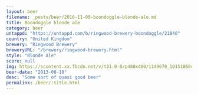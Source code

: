 ```yaml
---
layout: beer
filename: _posts/beer/2016-11-09-boondoggle-blonde-ale.md
title: Boondoggle blonde ale
category: beer
untappd: "https://untappd.com/b/ringwood-brewery-boondoggle/21840"
country: "United Kingdom"
brewery: "Ringwood Brewery"
breweryURL: "/brewery/ringwood-brewery.html"
style: "Blonde Ale"
score: null
img: https://scontent.xx.fbcdn.net/v/t31.0-0/p480x480/1149670_10151860440438745_1474360215_o.jpg?_nc_cat=102&_nc_ohc=9iZ0yZFEKe0AQnzpVCDY9teI0Q1_lTB5A_xT31cnWtOfstu5jUPPcZSIA&_nc_ht=scontent.xx&oh=ee54d507cedbc58ebfea3529cfe0bb16&oe=5E838F28
beer-date: "2013-08-18"
desc: "Some sort of quasi good beer"
permalink: /beer/:title.html
---
```

